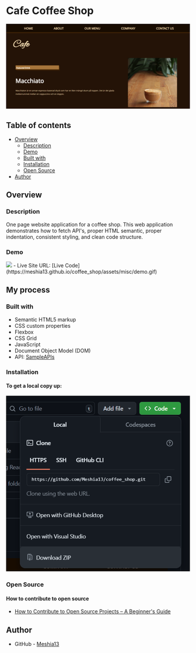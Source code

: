 # Cafe Coffee Shop

<img src="assets/images/Screenshot.png">

## Table of contents

- [Overview](#overview)
  - [Description](#description)
  - [Demo](#demo)
  - [Built with](#built-with)
  - [Installation](#installation)
  - [Open Source](#open-source)
- [Author](#author)


## Overview

### Description

One page website application for a coffee shop. This web application demonstrates how to fetch API's, proper HTML semantic, proper indentation, consistent styling, and clean code structure.

### Demo

<img src="assets/misc/demo.gif">
- Live Site URL: [Live Code](https://meshia13.github.io/coffee_shop/assets/misc/demo.gif)

## My process

### Built with

- Semantic HTML5 markup
- CSS custom properties
- Flexbox
- CSS Grid
- JavaScript
- Document Object Model (DOM)
- API: [SampleAPIs](https://sampleapis.com/api-list/coffee)

### Installation
#### To get a local copy up:
<img src="assets/images/zip.png">

### Open Source
#### How to contribute to open source

- [How to Contribute to Open Source Projects – A Beginner's Guide](https://www.freecodecamp.org/news/how-to-contribute-to-open-source-projects-beginners-guide/)


## Author

- GitHub - [Meshia13](https://github.com/Meshia13)

